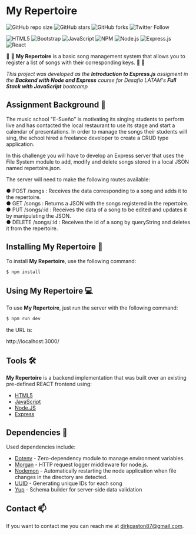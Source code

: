 # My Repertoire

![GitHub repo size](https://img.shields.io/github/repo-size/DirkGaston/my-repertoire)
![GitHub stars](https://img.shields.io/github/stars/DirkGaston/my-repertoire?style=social)
![GitHub forks](https://img.shields.io/github/forks/DirkGaston/my-repertoire?style=social)
![Twitter Follow](https://img.shields.io/twitter/follow/DirkGrave?style=social)

![HTML5](https://img.shields.io/badge/html5-%23E34F26.svg?logo=html5&logoColor=white&style=for-the-badge)
![Bootstrap](https://img.shields.io/badge/bootstrap-%23563D7C.svg?logo=bootstrap&logoColor=white&style=for-the-badge)
![JavaScript](https://img.shields.io/badge/javascript-%23323330.svg?logo=javascript&logoColor=%23F7DF1E&style=for-the-badge)
![NPM ](https://img.shields.io/badge/NPM-%23000000.svg?logo=npm&logoColor=white&style=for-the-badge)
![Node.js ](https://img.shields.io/badge/node.js-6DA55F?logo=node.js&logoColor=white&style=for-the-badge)
![Express.js](https://img.shields.io/badge/express.js-%23404d59.svg?logo=express&logoColor=%2361DAFB&style=for-the-badge)
![React](https://img.shields.io/badge/react-%2320232a.svg?logo=react&logoColor=%2361DAFB&style=for-the-badge)

🎵 🎵 **My Repertoire** is a basic song management system that allows you to register a list of songs with their corresponding keys. 🎵 🎵

_This project was developed as the **Introduction to Express.js** assigment in the **Backend with Node and Express** course  for Desafio LATAM's **Full Stack with JavaScript** bootcamp_

[](https://i.giphy.com/media/1dK4drLrS3Kik38vhl/giphy.webp)

## Assignment Background 📖

The music school "E-Sueño" is motivating its singing students to perform live and has contacted the local restaurant to use its stage and start a calendar of presentations. In order to manage the songs their students will sing, the school hired a freelance developer to create a CRUD type application.

In this challenge you will have to develop an Express server that uses the File
System module to add, modify and delete songs stored in a local JSON named repertoire.json.

The server will need to make the following routes available:

● POST /songs : Receives the data corresponding to a song and adds it to the
repertoire. <br>
● GET /songs : Returns a JSON with the songs registered in the repertoire. <br>
● PUT /songs/:id : Receives the data of a song to be edited and updates it by manipulating the JSON. <br>
● DELETE /songs/:id : Receives the id of a song by queryString and deletes it from the
repertoire. <br>

## Installing **My Repertoire** 🧰

To install **My Repertoire**, use the following command:

```bash
$ npm install
```

## Using **My Repertoire** 💻

To use **My Repertoire**, just run the server with the following command:

```bash
$ npm run dev
```

the URL is: 

http://localhost:3000/

## Tools 🛠️

**My Repertoire** is a backend implementation that was built over an existing pre-defined REACT frontend using:

* [HTML5](https://developer.mozilla.org/es/docs/Web/HTML) 
* [JavaScript](https://devdocs.io/javascript/)
* [Node.JS](https://nodejs.org/en/docs/)
* [Express](https://expressjs.com/en/5x/api.html)

## Dependencies 🚧

Used dependencies include:

* [Dotenv](https://www.npmjs.com/package/dotenv) - Zero-dependency module to manage environment variables.
* [Morgan](https://www.npmjs.com/package/morgan) - HTTP request logger middleware for node.js.
* [Nodemon](https://www.npmjs.com/package/nodemon) - Automatically restarting the node application when file changes in the directory are detected.
* [UUID](https://www.npmjs.com/package/uuid) - Generating unique IDs for each song
* [Yup](https://www.npmjs.com/package/yup) - Schema builder for server-side data validation


## Contact 📫

If you want to contact me you can reach me at <dirkgaston87@gmail.com>.
